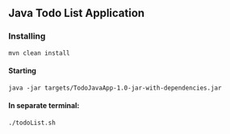 ## Java Todo List Application

### Installing

`mvn clean install`

#### Starting

`java -jar targets/TodoJavaApp-1.0-jar-with-dependencies.jar`

#### In separate terminal:
`./todoList.sh`
